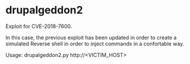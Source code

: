 # drupalgeddon2
Exploit for CVE-2018-7600.

In this case, the previous exploit has been updated in order to create a simulated Reverse shell in order to inject commands in a confortable way.

Usage: 
        drupalgeddon2.py http://<VICTIM_HOST>
